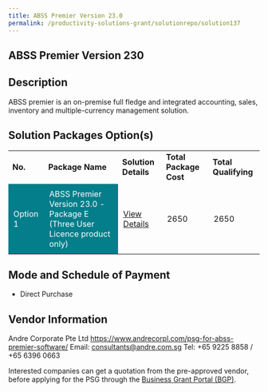 ```yaml
---
title: ABSS Premier Version 23.0
permalink: /productivity-solutions-grant/solutionrepo/solution137
---
```


## ABSS Premier Version 230

## Description

ABSS premier is an on-premise full fledge and integrated accounting, sales, inventory and multiple-currency management solution.

## Solution Packages Option(s)

<table>
<tr>
<td><b>No.</b></td>
<td><b>Package Name</b></td>
<td><b>Solution Details</b></td>
<td><b>Total Package Cost</b></td>
<td><b>Total Qualifying</b></td>
</tr>
<tr>
<td style='padding: 10px; background-color: #037E8A; color: #FFFFFF;'>Option 1</td>
<td style='padding: 10px; background-color: #037E8A; color: #FFFFFF;'>ABSS Premier Version 23.0 - Package E (Three User Licence product only)</td>
<td style='padding: 10px;'><a href='https://www.gobusiness.gov.sg/images/psg/Andre_Corporate_Annex_3_Part_5.pdf' target='_blank'>View Details</a></td>
<td style='padding: 10px;'>2650</td>
<td style='padding: 10px;'>2650</td>
</tr>
</table>

## Mode and Schedule of Payment

 - Direct Purchase

## Vendor Information

 Andre Corporate Pte Ltd
https://www.andrecorpl.com/psg-for-abss-premier-software/
Email: consultants@andre.com.sg
Tel: +65 9225 8858 / +65 6396 0663

Interested companies can get a quotation from the pre-approved vendor, before applying for the PSG through the <a href='https://www.businessgrants.gov.sg/'>Business Grant Portal (BGP)</a>.

<script src="/jquery/resize-tables.js"></script>
